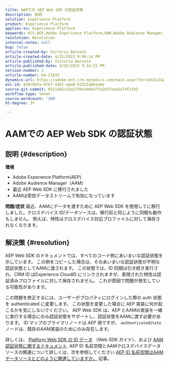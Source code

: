```yaml
---
title: AAMでの AEP Web SDK の認証状態
description: 説明
solution: Experience Platform
product: Experience Platform
applies-to: Experience Platform
keywords: KCS,AEP,Adobe Experience Platform,AAM,Adobe Audience Manager，認証状態，ID マップ，Web SDK，トラブルシューティング
resolution: Resolution
internal-notes: null
bug: false
article-created-by: Victoria Barnato
article-created-date: 4/25/2023 9:06:14 PM
article-published-by: Victoria Barnato
article-published-date: 4/25/2023 9:14:21 PM
version-number: 2
article-number: KA-21833
dynamics-url: https://adobe-ent.crm.dynamics.com/main.aspx?forceUCI=1&pagetype=entityrecord&etn=knowledgearticle&id=9f2c9901-ade3-ed11-a7c7-6045bd0063aa
exl-id: 839c95fa-9767-43b7-a6a8-63321a0b4a0a
source-git-commit: 0311a02c52a273bce96b47fe2d3fea41a74f2fb2
workflow-type: tm+mt
source-wordcount: '309'
ht-degree: 3%

---
```


# AAMでの AEP Web SDK の認証状態

## 説明 {#description}

<b>環境</b>
- Adobe Experience Platform(AEP)
- Adobe Audience Manager（AAM）
- 最近 AEP Web SDK に移行されました
- AAMは受信データストリームで有効になっています

<b>問題/症状</b>
最近、AAMにデータを渡すために AEP Web SDK を使用してに移行しました。クロスデバイス ID/データソースは、移行前と同じように同期も動作もしません。 例えば、特性はクロスデバイス対応プロファイルに対して保存されなくなります。


## 解決策 {#resolution}


AEP Web SDK のドキュメントでは、すべてのコード例にあいまいな認証状態を示しています。 この例をコピーした場合は、そのあいまいな認証状態が不明な認証状態としてAAMに渡されます。 この状態では、ID 同期は引き続き実行され、CRM ID はExperience CloudID にリンクされますが、表現された特性は認証済みプロファイルに対して保存されません。 これが原因で問題が発生している可能性があります。

この問題を修正するには、ユーザーがプロパティにログインした際の auth 状態を authenticated に変更します。 この状態を変更した場合に AEP 実装に何が起こるかを気にしないでください。 AEP Web SDK は、AEP とAAMの実装を一緒に実行する場合にのみ認証状態をサポートし、認証状態をAAMに渡す必要があります。 ID マップのプライマリノードは AEP 用ですが、 `authenticatedState` ノードは、既存のAAM実装のためにのみ存在します。

詳しくは、 [Platform Web SDK の ID データ](https://experienceleague.adobe.com/docs/experience-platform/edge/identity/overview.html?lang=ja) （Web SDK ガイド）、および [AAM認証状態に関するドキュメント](https://experienceleague.adobe.com/docs/id-service/using/reference/authenticated-state.html?lang=ja). AEP ID 名前空間とAAMクロスデバイスデータソースの関連について詳しくは、次を参照してください [AEP ID 名前空間はAAMデータソースとどのように関連していますか。](https://experienceleague.adobe.com/docs/experience-cloud-kcs/kbarticles/KA-21305.html?lang=ja) 記事。
